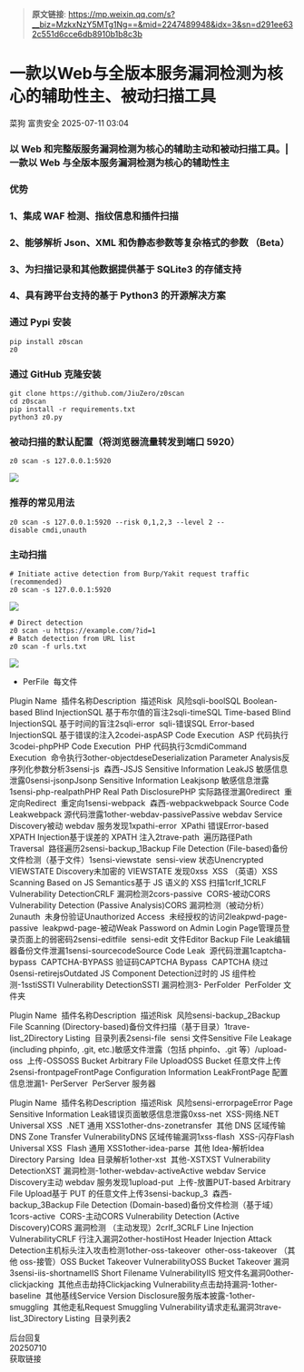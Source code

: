 > **原文链接**: https://mp.weixin.qq.com/s?__biz=MzkxNzY5MTg1Ng==&mid=2247489948&idx=3&sn=d291ee632c551d6cce6db8910b1b8c3b

#  一款以Web与全版本服务漏洞检测为核心的辅助性主、被动扫描工具  
菜狗  富贵安全   2025-07-11 03:04  
  
### 以 Web 和完整版服务漏洞检测为核心的辅助主动和被动扫描工具。|一款以 Web 与全版本服务漏洞检测为核心的辅助性主  
### 优势  
### 1、集成 WAF 检测、指纹信息和插件扫描  
### 2、能够解析 Json、XML 和伪静态参数等复杂格式的参数 （Beta）  
### 3、为扫描记录和其他数据提供基于 SQLite3 的存储支持  
### 4、具有跨平台支持的基于 Python3 的开源解决方案  
### 通过 Pypi 安装  

```
pip install z0scan
z0

```

### 通过 GitHub 克隆安装  

```
git clone https://github.com/JiuZero/z0scan
cd z0scan
pip install -r requirements.txt
python3 z0.py

```

### 被动扫描的默认配置（将浏览器流量转发到端口 5920）  

```
z0 scan -s 127.0.0.1:5920

```

  
![](https://mmbiz.qpic.cn/sz_mmbiz_png/veA9QmcJk5lJqSJ7RficfY6z4DlJrbrXqDKJYMdx1J7u5OvbKI0djn68kYSMcLLWuypvNAk4XAIwibiauaHK80FQA/640?wx_fmt=png&from=appmsg "")  
### 推荐的常见用法  

```
z0 scan -s 127.0.0.1:5920 --risk 0,1,2,3 --level 2 --disable cmdi,unauth

```

### 主动扫描  

```
# Initiate active detection from Burp/Yakit request traffic (recommended)
z0 scan -s 127.0.0.1:5920

```

  
![](https://mmbiz.qpic.cn/sz_mmbiz_png/veA9QmcJk5lJqSJ7RficfY6z4DlJrbrXq36elPr3KtYP1SyjQiaXibEA81iciayhh9ia9um1XZUcHvXdvc6g8RvbGqVQ/640?wx_fmt=png&from=appmsg "")  

```
# Direct detection
z0 scan -u https://example.com/?id=1
# Batch detection from URL list
z0 scan -f urls.txt

```

  
![](https://mmbiz.qpic.cn/sz_mmbiz_png/veA9QmcJk5lJqSJ7RficfY6z4DlJrbrXqbpyhmX76XL41JvD2AVB0qiboiaMkTgvoga5wicCSl8t51QnjPCYGcKWKA/640?wx_fmt=png&from=appmsg "")  
  
- PerFile  每文件  
  
Plugin Name  插件名称Description  描述Risk  风险sqli-boolSQL Boolean-based Blind InjectionSQL 基于布尔值的盲注2sqli-timeSQL Time-based Blind InjectionSQL 基于时间的盲注2sqli-error  sqli-错误SQL Error-based InjectionSQL 基于错误的注入2codei-aspASP Code Execution  ASP 代码执行3codei-phpPHP Code Execution  PHP 代码执行3cmdiCommand Execution  命令执行3other-objectdeseDeserialization Parameter Analysis反序列化参数分析3sensi-js  森西-JSJS Sensitive Information LeakJS 敏感信息泄露0sensi-jsonpJsonp Sensitive Information Leakjsonp 敏感信息泄露1sensi-php-realpathPHP Real Path DisclosurePHP 实际路径泄漏0redirect  重定向Redirect  重定向1sensi-webpack  森西-webpackwebpack Source Code Leakwebpack 源代码泄露1other-webdav-passivePassive webdav Service Discovery被动 webdav 服务发现1xpathi-error  XPathi 错误Error-based XPATH Injection基于误差的 XPATH 注入2trave-path  遍历路径Path Traversal  路径遍历2sensi-backup_1Backup File Detection (File-based)备份文件检测（基于文件）1sensi-viewstate  sensi-view 状态Unencrypted VIEWSTATE Discovery未加密的 VIEWSTATE 发现0xss  XSS （英语）XSS Scanning Based on JS Semantics基于 JS 语义的 XSS 扫描1crlf_1CRLF Vulnerability DetectionCRLF 漏洞检测2cors-passive  CORS-被动CORS Vulnerability Detection (Passive Analysis)CORS 漏洞检测（被动分析）2unauth  未身份验证Unauthorized Access  未经授权的访问2leakpwd-page-passive  leakpwd-page-被动Weak Password on Admin Login Page管理员登录页面上的弱密码2sensi-editfile  sensi-edit 文件Editor Backup File Leak编辑器备份文件泄漏1sensi-sourcecodeSource Code Leak  源代码泄漏1captcha-bypass  CAPTCHA-BYPASS 验证码CAPTCHA Bypass  CAPTCHA 绕过0sensi-retirejsOutdated JS Component Detection过时的 JS 组件检测-1sstiSSTI Vulnerability DetectionSSTI 漏洞检测3- PerFolder  PerFolder 文件夹  
  
Plugin Name  插件名称Description  描述Risk  风险sensi-backup_2Backup File Scanning (Directory-based)备份文件扫描（基于目录）1trave-list_2Directory Listing  目录列表2sensi-file  sensi 文件Sensitive File Leakage (including phpinfo, .git, etc.)敏感文件泄露（包括 phpinfo、.git 等）/upload-oss  上传-OSSOSS Bucket Arbitrary File UploadOSS Bucket 任意文件上传2sensi-frontpageFrontPage Configuration Information LeakFrontPage 配置信息泄漏1- PerServer  PerServer 服务器  
  
Plugin Name  插件名称Description  描述Risk  风险sensi-errorpageError Page Sensitive Information Leak错误页面敏感信息泄露0xss-net  XSS-网络.NET Universal XSS  .NET 通用 XSS1other-dns-zonetransfer  其他 DNS 区域传输DNS Zone Transfer VulnerabilityDNS 区域传输漏洞1xss-flash  XSS-闪存Flash Universal XSS  Flash 通用 XSS1other-idea-parse  其他 Idea-解析Idea Directory Parsing  Idea 目录解析1other-xst  其他-XSTXST Vulnerability DetectionXST 漏洞检测-1other-webdav-activeActive webdav Service Discovery主动 webdav 服务发现1upload-put  上传-放置PUT-based Arbitrary File Upload基于 PUT 的任意文件上传3sensi-backup_3  森西-backup_3Backup File Detection (Domain-based)备份文件检测（基于域）1cors-active  CORS-主动CORS Vulnerability Detection (Active Discovery)CORS 漏洞检测 （主动发现）2crlf_3CRLF Line Injection VulnerabilityCRLF 行注入漏洞2other-hostiHost Header Injection Attack Detection主机标头注入攻击检测1other-oss-takeover  other-oss-takeover （其他 oss-接管）OSS Bucket Takeover VulnerabilityOSS Bucket Takeover 漏洞3sensi-iis-shortnameIIS Short Filename VulnerabilityIIS 短文件名漏洞0other-clickjacking  其他点击劫持Clickjacking Vulnerability点击劫持漏洞-1other-baseline  其他基线Service Version Disclosure服务版本披露-1other-smuggling  其他走私Request Smuggling Vulnerability请求走私漏洞3trave-list_3Directory Listing  目录列表2  
  
后台回复  
20250710  
获取链接  
  
